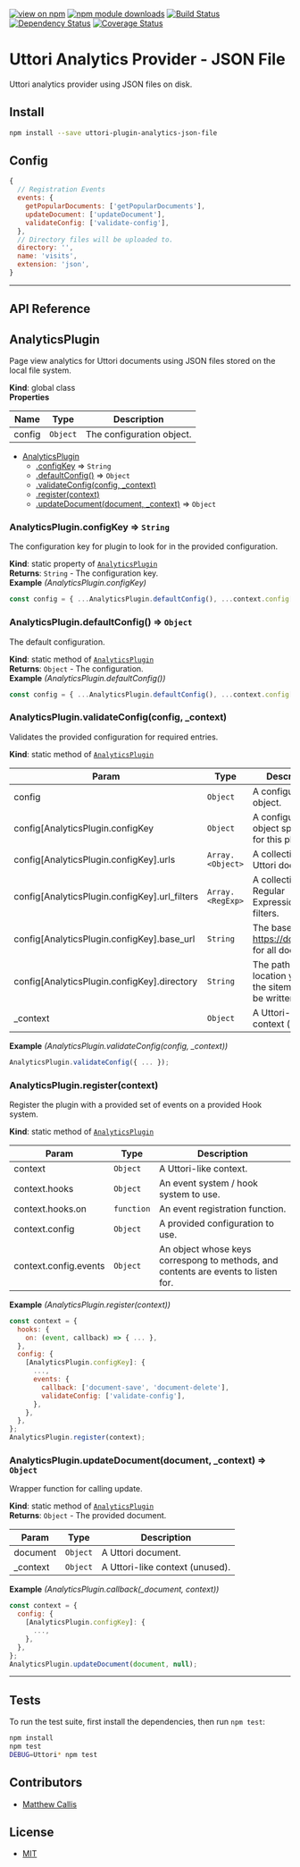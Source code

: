 [![view on npm](http://img.shields.io/npm/v/uttori-plugin-analytics-json-file.svg)](https://www.npmjs.org/package/uttori-plugin-analytics-json-file)
[![npm module downloads](http://img.shields.io/npm/dt/uttori-plugin-analytics-json-file.svg)](https://www.npmjs.org/package/uttori-plugin-analytics-json-file)
[![Build Status](https://travis-ci.org/uttori/uttori-plugin-analytics-json-file.svg?branch=master)](https://travis-ci.org/uttori/uttori-plugin-analytics-json-file)
[![Dependency Status](https://david-dm.org/uttori/uttori-plugin-analytics-json-file.svg)](https://david-dm.org/uttori/uttori-plugin-analytics-json-file)
[![Coverage Status](https://coveralls.io/repos/uttori/uttori-plugin-analytics-json-file/badge.svg?branch=master)](https://coveralls.io/r/uttori/uttori-plugin-analytics-json-file?branch=master)

# Uttori Analytics Provider - JSON File

Uttori analytics provider using JSON files on disk.

## Install

```bash
npm install --save uttori-plugin-analytics-json-file
```

## Config

```js
{
  // Registration Events
  events: {
    getPopularDocuments: ['getPopularDocuments'],
    updateDocument: ['updateDocument'],
    validateConfig: ['validate-config'],
  },
  // Directory files will be uploaded to.
  directory: '',
  name: 'visits',
  extension: 'json',
}
```

* * *

## API Reference

<a name="AnalyticsPlugin"></a>

## AnalyticsPlugin
Page view analytics for Uttori documents using JSON files stored on the local file system.

**Kind**: global class  
**Properties**

| Name | Type | Description |
| --- | --- | --- |
| config | <code>Object</code> | The configuration object. |


* [AnalyticsPlugin](#AnalyticsPlugin)
    * [.configKey](#AnalyticsPlugin.configKey) ⇒ <code>String</code>
    * [.defaultConfig()](#AnalyticsPlugin.defaultConfig) ⇒ <code>Object</code>
    * [.validateConfig(config, _context)](#AnalyticsPlugin.validateConfig)
    * [.register(context)](#AnalyticsPlugin.register)
    * [.updateDocument(document, _context)](#AnalyticsPlugin.updateDocument) ⇒ <code>Object</code>

<a name="AnalyticsPlugin.configKey"></a>

### AnalyticsPlugin.configKey ⇒ <code>String</code>
The configuration key for plugin to look for in the provided configuration.

**Kind**: static property of [<code>AnalyticsPlugin</code>](#AnalyticsPlugin)  
**Returns**: <code>String</code> - The configuration key.  
**Example** *(AnalyticsPlugin.configKey)*  
```js
const config = { ...AnalyticsPlugin.defaultConfig(), ...context.config[AnalyticsPlugin.configKey] };
```
<a name="AnalyticsPlugin.defaultConfig"></a>

### AnalyticsPlugin.defaultConfig() ⇒ <code>Object</code>
The default configuration.

**Kind**: static method of [<code>AnalyticsPlugin</code>](#AnalyticsPlugin)  
**Returns**: <code>Object</code> - The configuration.  
**Example** *(AnalyticsPlugin.defaultConfig())*  
```js
const config = { ...AnalyticsPlugin.defaultConfig(), ...context.config[AnalyticsPlugin.configKey] };
```
<a name="AnalyticsPlugin.validateConfig"></a>

### AnalyticsPlugin.validateConfig(config, _context)
Validates the provided configuration for required entries.

**Kind**: static method of [<code>AnalyticsPlugin</code>](#AnalyticsPlugin)  

| Param | Type | Description |
| --- | --- | --- |
| config | <code>Object</code> | A configuration object. |
| config[AnalyticsPlugin.configKey | <code>Object</code> | A configuration object specifically for this plugin. |
| config[AnalyticsPlugin.configKey].urls | <code>Array.&lt;Object&gt;</code> | A collection of Uttori documents. |
| config[AnalyticsPlugin.configKey].url_filters | <code>Array.&lt;RegExp&gt;</code> | A collection of Regular Expression URL filters. |
| config[AnalyticsPlugin.configKey].base_url | <code>String</code> | The base URL (ie https://domain.tld) for all documents. |
| config[AnalyticsPlugin.configKey].directory | <code>String</code> | The path to the location you want the sitemap file to be writtent to. |
| _context | <code>Object</code> | A Uttori-like context (unused). |

**Example** *(AnalyticsPlugin.validateConfig(config, _context))*  
```js
AnalyticsPlugin.validateConfig({ ... });
```
<a name="AnalyticsPlugin.register"></a>

### AnalyticsPlugin.register(context)
Register the plugin with a provided set of events on a provided Hook system.

**Kind**: static method of [<code>AnalyticsPlugin</code>](#AnalyticsPlugin)  

| Param | Type | Description |
| --- | --- | --- |
| context | <code>Object</code> | A Uttori-like context. |
| context.hooks | <code>Object</code> | An event system / hook system to use. |
| context.hooks.on | <code>function</code> | An event registration function. |
| context.config | <code>Object</code> | A provided configuration to use. |
| context.config.events | <code>Object</code> | An object whose keys correspong to methods, and contents are events to listen for. |

**Example** *(AnalyticsPlugin.register(context))*  
```js
const context = {
  hooks: {
    on: (event, callback) => { ... },
  },
  config: {
    [AnalyticsPlugin.configKey]: {
      ...,
      events: {
        callback: ['document-save', 'document-delete'],
        validateConfig: ['validate-config'],
      },
    },
  },
};
AnalyticsPlugin.register(context);
```
<a name="AnalyticsPlugin.updateDocument"></a>

### AnalyticsPlugin.updateDocument(document, _context) ⇒ <code>Object</code>
Wrapper function for calling update.

**Kind**: static method of [<code>AnalyticsPlugin</code>](#AnalyticsPlugin)  
**Returns**: <code>Object</code> - The provided document.  

| Param | Type | Description |
| --- | --- | --- |
| document | <code>Object</code> | A Uttori document. |
| _context | <code>Object</code> | A Uttori-like context (unused). |

**Example** *(AnalyticsPlugin.callback(_document, context))*  
```js
const context = {
  config: {
    [AnalyticsPlugin.configKey]: {
      ...,
    },
  },
};
AnalyticsPlugin.updateDocument(document, null);
```

* * *

## Tests

To run the test suite, first install the dependencies, then run `npm test`:

```bash
npm install
npm test
DEBUG=Uttori* npm test
```

## Contributors

* [Matthew Callis](https://github.com/MatthewCallis)

## License

* [MIT](LICENSE)
